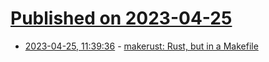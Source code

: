 # [Published on 2023-04-25](index.md)

* [2023-04-25, 11:39:36](https://lobste.rs/s/jfnh3z/makerust_rust_makefile) - [makerust: Rust, but in a Makefile](https://github.com/badboy/makerust)

